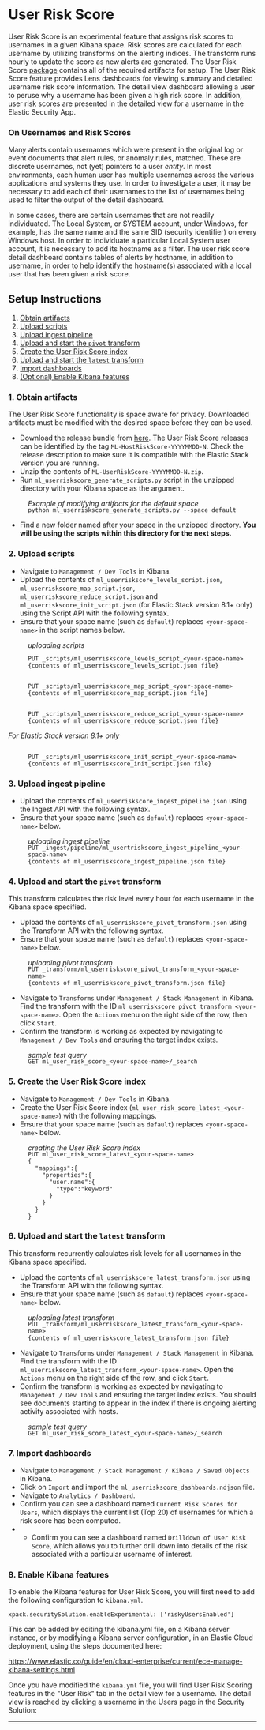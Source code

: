 # User Risk Score

User Risk Score is an experimental feature that assigns risk scores to usernames in a given Kibana space. Risk scores are calculated for each username by utilizing transforms on the alerting indices. The transform runs hourly to update the score as new alerts are generated. The User Risk Score [package]() contains all of the required artifacts for setup. The User Risk Score feature provides Lens dashboards for viewing summary and detailed username risk score information. The detail view dashboard allowing a user to peruse why a username has been given a high risk score. In addition, user risk scores are presented in the detailed view for a username in the Elastic Security App.


### On Usernames and Risk Scores

 Many alerts contain usernames which were present in the original log or event documents that alert rules, or anomaly rules, matched. These are discrete usernames, not (yet) pointers to a user *entity*. In most environments, each human user has multiple usernames across the various applications and systems they use. In order to investigate a user, it may be necessary to add each of their usernames to the list of usernames being used to filter the output of the detail dashboard. 

In some cases, there are certain usernames that are not readily individuated. The Local System, or SYSTEM account, under Windows, for example, has the same name and the same SID (security identifier) on every Windows host. In order to individuate a particular Local System user account, it is necessary to add its hostname as a filter. The user risk score detail dashboard contains tables of alerts by hostname, in addition to username, in order to help identify the hostname(s) associated with a local user that has been given a risk score. 

## Setup Instructions

 1. [Obtain artifacts](#obtain-artifacts) 
 2. [Upload scripts](#upload-scripts)
 3. [Upload ingest pipeline](#upload-ingest-pipeline)
 4. [Upload and start the `pivot` transform](#upload-start-pivot)
 5. [Create the User Risk Score index](#host-risk-index)
 6. [Upload and start the `latest` transform](#upload-start-latest)
 7. [Import dashboards](#import-dashboards)
 8. [(Optional) Enable Kibana features](#enable-kibana)

<h3 id="modify-artifacts">1. Obtain artifacts</h3>

The User Risk Score functionality is space aware for privacy. Downloaded artifacts must be modified with the desired space before they can be used.

 - Download the release bundle from [here](). The User Risk Score releases can be identified by the tag `ML-HostRiskScore-YYYYMMDD-N`. Check the release description to make sure it is compatible with the Elastic Stack version you are running.
 - Unzip the contents of `ML-UserRiskScore-YYYYMMDD-N.zip`.
 - Run `ml_userriskscore_generate_scripts.py` script in the unzipped directory with your Kibana space as the argument.
<div style="margin-left: 40px">   
<i>Example of modifying artifacts for the default space</i>
   <pre style="margin-top:-2px"><code>python ml_userriskscore_generate_scripts.py --space default
</code></pre></div>

 - Find a new folder named after your space in the unzipped directory. **You will be using the scripts within this directory for the next steps.**

<h3 id="upload-scripts">2. Upload scripts</h3>

- Navigate to `Management / Dev Tools` in Kibana.
- Upload the contents of `ml_userriskscore_levels_script.json`, `ml_userriskscore_map_script.json`, `ml_userriskscore_reduce_script.json` and `ml_userriskscore_init_script.json` (for Elastic Stack version 8.1+ only) using the Script API with the following syntax.
- Ensure that your space name (such as `default`) replaces `<your-space-name>` in the script names below.

<div style="margin-left: 40px">   
<i>uploading scripts</i>
   <pre style="margin-top:-2px"><code>
PUT _scripts/ml_userriskscore_levels_script_&lt;your-space-name&gt;
{contents of ml_userriskscore_levels_script.json file}
</code></pre></div>

<div style="margin-left: 40px">
   <pre><code>
PUT _scripts/ml_userriskscore_map_script_&lt;your-space-name&gt;
{contents of ml_userriskscore_map_script.json file}
</code></pre></div>

<div style="margin-left: 40px">
   <pre><code>
PUT _scripts/ml_userriskscore_reduce_script_&lt;your-space-name&gt;
{contents of ml_userriskscore_reduce_script.json file}
</code></pre></div>

<i>For Elastic Stack version 8.1+ only</i>
<div style="margin-left: 40px">
   <pre><code>
PUT _scripts/ml_userriskscore_init_script_&lt;your-space-name&gt;
{contents of ml_userriskscore_init_script.json file}
</code></pre></div>


<h3 id="upload-ingest-pipeline">3. Upload ingest pipeline</h3>

- Upload the contents of `ml_userriskscore_ingest_pipeline.json` using the Ingest API with the following syntax.
- Ensure that your space name (such as `default`) replaces `<your-space-name>` below.

<div style="margin-left: 40px">   
<i>uploading ingest pipeline</i>
   <pre style="margin-top:-2px"><code>PUT _ingest/pipeline/ml_usertriskscore_ingest_pipeline_&lt;your-space-name&gt;
{contents of ml_userriskscore_ingest_pipeline.json file}
</code></pre></div>



<h3 id="upload-start-pivot">4. Upload and start the <code>pivot</code> transform</h3>

This transform calculates the risk level every hour for each username in the Kibana space specified.

- Upload the contents of `ml_userriskscore_pivot_transform.json` using the Transform API with the following syntax.
- Ensure that your space name (such as `default`) replaces `<your-space-name>` below.

<div style="margin-left: 40px">   
<i>uploading pivot transform</i>
   <pre style="margin-top:-2px"><code>PUT _transform/ml_userriskscore_pivot_transform_&lt;your-space-name&gt;
{contents of ml_userriskscore_pivot_transform.json file}
</code></pre></div>

- Navigate to `Transforms` under `Management / Stack Management` in Kibana. Find the transform with the ID `ml_userriskscore_pivot_transform_<your-space-name>`. Open the `Actions` menu on the right side of the row, then click `Start`.
- Confirm the transform is working as expected by navigating to `Management / Dev Tools` and ensuring the target index exists.

<div style="margin-left: 40px">   
<i>sample test query</i>
   <pre style="margin-top:-2px"><code>GET ml_user_risk_score_&lt;your-space-name&gt;/_search
</code></pre></div>

<h3 id="user-risk-index">5. Create the User Risk Score index</h3>

- Navigate to `Management / Dev Tools` in Kibana.
- Create the User Risk Score index (`ml_user_risk_score_latest_<your-space-name>`) with the following mappings.
- Ensure that your space name (such as `default`) replaces `<your-space-name>` below.

<div style="margin-left: 40px">   
<i>creating the User Risk Score index</i>
   <pre style="margin-top:-2px"><code>PUT ml_user_risk_score_latest_&lt;your-space-name&gt;
{
  "mappings":{
    "properties":{
      "user.name":{
        "type":"keyword"
      }
    }
  }
}
</code></pre></div>

<h3 id="upload-start-latest">6. Upload and start the <code>latest</code> transform</h3>

This transform recurrently calculates risk levels for all usernames in the Kibana space specified.

- Upload the contents of `ml_userriskscore_latest_transform.json` using the Transform API with the following syntax.
- Ensure that your space name (such as `default`) replaces `<your-space-name>` below.

<div style="margin-left: 40px">   
<i>uploading latest transform</i>
   <pre style="margin-top:-2px"><code>PUT _transform/ml_userriskscore_latest_transform_&lt;your-space-name&gt;
{contents of ml_userriskscore_latest_transform.json file}
</code></pre></div>

- Navigate to `Transforms` under `Management / Stack Management` in Kibana. Find the transform with the ID `ml_userriskscore_latest_transform_<your-space-name>`. Open the `Actions` menu on the right side of the row, and click `Start`.
- Confirm the transform is working as expected by navigating to `Management / Dev Tools` and ensuring the target index exists. You should see documents starting to appear in the index if there is ongoing alerting activity associated with hosts.

<div style="margin-left: 40px">   
<i>sample test query</i>
   <pre style="margin-top:-2px"><code>GET ml_user_risk_score_latest_&lt;your-space-name&gt;/_search
</code></pre></div>

<h3 id="import-dashboards">7. Import dashboards</h3>

- Navigate to `Management / Stack Management / Kibana / Saved Objects` in Kibana.
- Click on `Import` and import the `ml_userriskscore_dashboards.ndjson` file.
- Navigate to `Analytics / Dashboard`.
- Confirm you can see a dashboard named `Current Risk Scores for Users`, which displays the current list (Top 20) of  usernames for which a risk score has been computed.
- - Confirm you can see a dashboard named `Drilldown of User Risk Score`, which allows you to further drill down into details of the risk associated with a particular username of interest.

<h3 id="enable-kibana">8. Enable Kibana features</h3>

To enable the Kibana features for User Risk Score, you will first need to add the following configuration to `kibana.yml`.

```
xpack.securitySolution.enableExperimental: ['riskyUsersEnabled']
```
This can be added by editing the kibana.yml file, on a Kibana server instance, or by modifying a Kibana server configuration, in an Elastic Cloud deployment, using the steps documented here:

https://www.elastic.co/guide/en/cloud-enterprise/current/ece-manage-kibana-settings.html

Once you have modified the `kibana.yml` file, you will find User Risk Scoring features in the "User Risk" tab in the detail view for a username. The detail view is reached by clicking a username in the Users page in the Security Solution:

<hr/>


